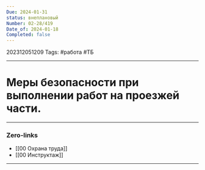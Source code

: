 ```yaml
---
Due: 2024-01-31
status: внеплановый
Number: 02-28/419
Date_of: 2024-01-18
Completed: false
---
```

202312051209
Tags: #работа #ТБ

---
#  Меры безопасности при выполнении работ на проезжей части.

---
### Zero-links

- [[00 Охрана труда]]
- [[00 Инструктаж]]

---